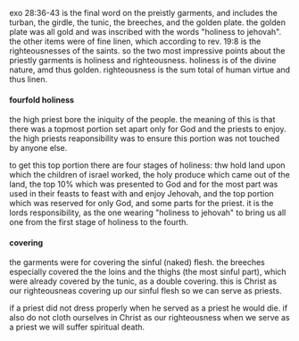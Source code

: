 exo 28:36-43 is the final word on the
preistly garments, and includes the turban,
the girdle, the tunic, the breeches, and
the golden plate. the golden plate was
all gold and was inscribed with the words
"holiness to jehovah". the other items
were of fine linen, which according to rev. 19:8
is the righteousnesses of the saints. so
the two most impressive points about the
priestly garments is holiness and righteousness.
holiness is of the divine nature, amd thus golden.
righteousness is the sum total of human
virtue and thus linen.

#### fourfold holiness

the high priest bore the iniquity of the people. the meaning of this is that there was a topmost portion set apart only for God and the priests to enjoy. the high priests reaponsibility was to ensure this portion was not touched by anyone else.

to get this top portion there are four stages of holiness: thw hold land upon which the children of israel worked, the holy produce which came out of the land, the top 10% which was presented to God and for the most part was used in their feasts to feast with and enjoy Jehovah, and the top portion which was reserved for only God, and some parts for the priest. it is the lords responsibility, as the one wearing "holiness to jehovah" to bring us all one from the first stage of holiness to the fourth.

#### covering
the garments were for covering the sinful (naked) flesh. the breeches especially covered the the loins and the thighs (the most sinful part), which were already covered by the tunic, as a double covering. this is Christ as our righteousneas covering up our sinful flesh so we can serve as priests.

if a priest did not dress properly when he served as a priest he would die. if also do not cloth ourselves in Christ as our righteousness when we serve as a priest we will suffer spiritual death.
